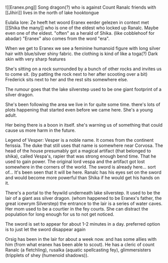 ![[Eranex.png]]
Song dragon(?) who is against Count Ranalc
friends with [[Jihiri]]
lives in the north of lake hooktongue

Eulalia lore:
Ze heeft het woord Eranex eerder gelezen in context met [[Shika the many]] who is one of the eldest who locked up Ranalc. Maybe even one of *the* eldest. "often" as a herald of Shika. (like cobblehoof for abadar) 
"Eranex" also comes from the word "era".

When we get to Eranex we see a feminine humanoid figure with long silver hair with blue/silver shiny fabric. the clothing is kind of like a toga(?)
Dark skin with very sharp features

She's sitting on a rock surrounded by a bunch of other rocks and invites us to come sit. (by patting the rock next to her after scooting over a bit)
Frederick sits next to her and the rest sits somewhere else.

The rumour goes that the lake silverstep used to be one giant footprint of a silver dragon. 

She's been following the area we live in for quite some time. there's lots of plots happening that started even before we came here. 
She's a young adult.

Her being there is a boon in itself. she's warning us of something that could cause us more harm in the future. 

Legend of Vesper:
Vesper is a noble name. It comes from the continent ferissia. The duke that still uses that name is somewhere near Corvosa. The head of the house presumably got a magical artifact (that belonged to shika), called Vespa's, rapier that was strong enough bend time. That he used to gain power. The original lord vespa and the artifact got lost somewhere in the corners of the world. 
The sword is already here... sort of... It's been seen that it will be here. 
Ranalc has his eyes set on the sword and would become more powerful than Shika if he would get his hands on it. 

There's a portal to the feywild underneath lake silverstep. It used to be the lair of a giant ass silver dragon. (whom happened to be Eranex's father, the great icewrym Silverstep)
the entrance to the lair is a series of water caves. 
Her mom used to be a courtier in the fey courts.
She can distract the population for long enough for us to not get noticed. 


The sword is set to appear for about 1-2 minutes in a day. preferred option is to just let the sword disappear again

Orsig has been in the lair for about a week now. and has some allies with him (from what eranex has been able to scout). He has a cleric of count Ranalc (a fletchling), rusalka (aquatic spellcasting fey), glimmersisters (tripplets of shey (humenoid shadows)). 

